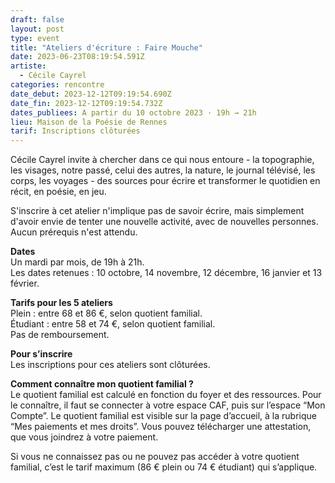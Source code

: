 ```yaml
---
draft: false
layout: post
type: event
title: "Ateliers d'écriture : Faire Mouche"
date: 2023-06-23T08:19:54.591Z
artiste:
  - Cécile Cayrel
categories: rencontre
date_debut: 2023-12-12T09:19:54.690Z
date_fin: 2023-12-12T09:19:54.732Z
dates_publiees: A partir du 10 octobre 2023 · 19h → 21h
lieu: Maison de la Poésie de Rennes
tarif: Inscriptions clôturées
---
```

Cécile Cayrel invite à chercher dans ce qui nous entoure - la topographie, les visages, notre passé, celui des autres, la nature, le journal télévisé, les corps, les voyages - des sources pour écrire et transformer le quotidien en récit, en poésie, en jeu. 

S'inscrire à cet atelier n'implique pas de savoir écrire, mais simplement d'avoir envie de tenter une nouvelle activité, avec de nouvelles personnes. Aucun prérequis n'est attendu.

**Dates**\
Un mardi par mois, de 19h à 21h.\
Les dates retenues : 10 octobre, 14 novembre, 12 décembre, 16 janvier et 13 février.

**Tarifs pour les 5 ateliers**\
Plein : entre 68 et 86 €, selon quotient familial.\
Étudiant : entre 58 et 74 €, selon quotient familial.\
Pas de remboursement.

**Pour s’inscrire**\
Les inscriptions pour ces ateliers sont clôturées.

**Comment connaître mon quotient familial ?**\
Le quotient familial est calculé en fonction du foyer et des ressources. Pour le connaître, il faut se connecter à votre espace CAF, puis sur l’espace “Mon Compte”. Le quotient familial est visible sur la page d’accueil, à la rubrique “Mes paiements et mes droits”. Vous pouvez télécharger une attestation, que vous joindrez à votre paiement.

Si vous ne connaissez pas ou ne pouvez pas accéder à votre quotient familial, c’est le tarif maximum (86 € plein ou 74 € étudiant) qui s’applique.